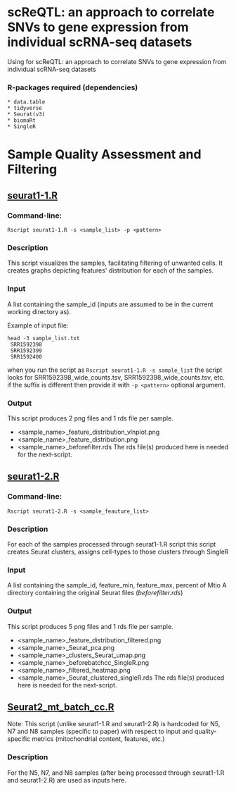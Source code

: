 # scReQTL: an approach to correlate SNVs to gene expression from individual scRNA-seq datasets
Using for scReQTL: an approach to correlate SNVs to gene expression from individual scRNA-seq datasets

### R-packages required (dependencies)
	* data.table
	* tidyverse
	* Seurat(v3)
	* biomaRt
	* SingleR

# Sample Quality Assessment and Filtering

## [seurat1-1.R](https://github.com/hliu5259/scReQTL/blob/master/seurat1-1.R)
### Command-line:
	Rscript seurat1-1.R -s <sample_list> -p <pattern>

### Description

This script visualizes the samples, facilitating filtering of unwanted cells. It creates graphs depicting features' distribution for each of the samples. 

### Input 

A list containing the sample_id (inputs are assumed to be in the current working directory as).

Example of input file:
```
head -3 sample_list.txt
 SRR1592398
 SRR1592399
 SRR1592400
 ```

 when you run the script as `Rscript seurat1-1.R -s sample_list` the script looks for SRR1592398_wide_counts.tsv, SRR1592398_wide_counts.tsv, etc. if the suffix is different then provide it with `-p <pattern>` optional argument.

### Output

This script produces 2 png files and 1 rds file per sample.
* <sample_name>\_feature\_distribution\_vlnplot.png
* <sample_name>\_feature\_distribution.png
* <sample_name>\_beforefilter.rds
The rds file(s) produced here is needed for the next-script.


## [seurat1-2.R](https://github.com/hliu5259/scReQTL/blob/master/seurat1-2.R)
### Command-line:
	Rscript seurat1-2.R -s <sample_feauture_list>

### Description

For each of the samples processed through seurat1-1.R script this script creates Seurat clusters, assigns cell-types to those clusters through SingleR


### Input 
A list containing the sample_id, feature_min, feature_max, percent of Mtio
A directory containing the original Seurat files (_beforefilter.rds_)

### Output

This script produces 5 png files and 1 rds file per sample.
* <sample_name>\_feature\_distribution\_filtered.png
* <sample_name>\_Seurat\_pca.png
* <sample_name>\_clusters\_Seurat\_umap.png
* <sample_name>\_beforebatchcc\_SingleR.png
* <sample_name>\_filtered\_heatmap.png
* <sample_name>\_Seurat\_clustered\_singleR.rds
The rds file(s) produced here is needed for the next-script.


## [Seurat2_mt_batch_cc.R](https://github.com/hliu5259/scReQTL/blob/master/Seurat2_mt_batch_cc.R)
Note: This script (unlike seurat1-1.R and seurat1-2.R) is hardcoded for N5, N7 and N8 samples (specific to paper) with respect to input and quality-specific metrics (mitochondrial content, features, etc.)

### Description
For the N5, N7, and N8 samples (after being processed through seurat1-1.R and seurat1-2.R) are used as inputs here.

